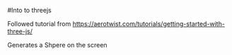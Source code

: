 #Into to threejs

Followed tutorial from https://aerotwist.com/tutorials/getting-started-with-three-js/

Generates a Shpere on the screen
